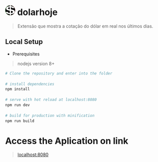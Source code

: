 
# ![dolarhoje_icon](https://raw.githubusercontent.com/Daimioo/dolarhoje/master/src/static/icons/ico_32.png) dolarhoje


> Extensão que mostra a cotação do dólar em real nos últimos dias.

##  Local Setup
* Prerequisites
 > nodejs version 8+


```bash
# Clone the repository and enter into the folder

# install dependencies
npm install

# serve with hot reload at localhost:8080
npm run dev

# build for production with minification
npm run build

```

# Access the Aplication on link
 > [localhost:8080](http://localhost:8080)
